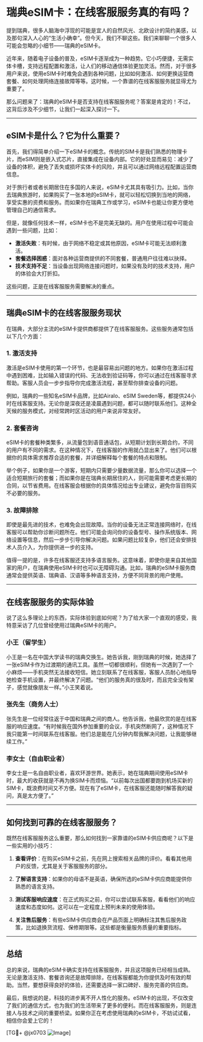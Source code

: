 # 瑞典eSIM卡：在线客服服务真的有吗？

提到瑞典，很多人脑海中浮现的可能是宜人的自然风光、北欧设计的简约美感，以及那句深入人心的“生活小确幸”。但今天，我们不聊这些。我们来聊聊一个很多人可能会忽略的小细节——瑞典的eSIM卡。

近年来，随着电子设备的普及，eSIM卡逐渐成为一种趋势。它小巧便捷，无需实体卡槽，支持远程配置和激活，让人们的移动通信体验更加灵活。然而，对于很多用户来说，使用eSIM卡时难免会遇到各种问题，比如如何激活、如何更换运营商套餐、如何处理网络连接故障等等。这时候，一个靠谱的在线客服服务就显得尤为重要了。

那么问题来了：瑞典的eSIM卡是否支持在线客服服务呢？答案是肯定的！不过，这背后涉及不少细节，让我们一起深入探讨一下。

---

## eSIM卡是什么？它为什么重要？

首先，我们得简单介绍一下eSIM卡的概念。传统的SIM卡是我们熟悉的物理卡片，而eSIM则是嵌入式芯片，直接集成在设备内部。它的好处显而易见：减少了设备的体积，避免了丢失或损坏实体卡的风险，并且可以通过网络远程配置运营商信息。

对于旅行者或者长期居住在多国的人来说，eSIM卡尤其具有吸引力。比如，当你去瑞典旅游时，如果购买了一张本地的eSIM卡，就可以轻松切换到当地的网络，享受实惠的资费和服务。而如果你在瑞典工作或学习，eSIM卡也能让你更方便地管理自己的通信需求。

但是，就像任何技术一样，eSIM卡也不是完美无缺的。用户在使用过程中可能会遇到一些问题，比如：

- **激活失败**：有时候，由于网络不稳定或其他原因，eSIM卡可能无法顺利激活。
- **套餐选择困惑**：面对各种运营商提供的不同套餐，普通用户往往难以抉择。
- **技术支持不足**：当设备出现网络连接问题时，如果没有及时的技术支持，用户的体验会大打折扣。

这些问题，正是在线客服服务需要解决的重点。

---

## 瑞典eSIM卡的在线客服服务现状

在瑞典，大部分主流的eSIM卡提供商都提供了在线客服服务。这些服务通常包括以下几个方面：

### 1. **激活支持**
激活是eSIM卡使用的第一个环节，也是最容易出问题的地方。如果你在激活过程中遇到困难，比如输入错误的代码、无法收到验证码等，你可以通过在线客服寻求帮助。客服人员会一步步指导你完成激活流程，甚至帮你排查设备的问题。

例如，瑞典的一些知名eSIM卡品牌，比如Airalo、eSIM Sweden等，都提供24小时在线客服支持。无论你是深夜还是凌晨遇到问题，都可以随时联系他们。这种全天候的服务模式，对经常跨时区活动的用户来说非常友好。

### 2. **套餐咨询**
eSIM卡的套餐种类繁多，从流量包到语音通话包，从短期计划到长期合约，不同的用户有不同的需求。在这种情况下，在线客服的作用就凸显出来了。他们可以根据你的具体需求推荐合适的套餐，并详细解释每个套餐的特点和限制。

举个例子，如果你是一个游客，短期内只需要少量数据流量，那么你可以选择一个适合短期旅行的套餐；而如果你是在瑞典长期居住的人，则可能需要考虑更长期的合同，以节省费用。在线客服会根据你的具体情况给出专业建议，避免你盲目购买不必要的服务。

### 3. **故障排除**
即使是最先进的技术，也难免会出现故障。当你的设备无法正常连接网络时，在线客服可以帮助你诊断问题所在。他们可能会询问你的设备型号、操作系统版本、网络设置等信息，然后一步步引导你解决问题。如果问题比较复杂，他们还会安排技术人员介入，为你提供进一步的支持。

值得一提的是，许多在线客服还支持多语言服务。这意味着，即使你是来自其他国家的用户，在瑞典使用eSIM卡时也可以无障碍沟通。比如，瑞典的eSIM卡服务商通常会提供英语、瑞典语、汉语等多种语言支持，方便不同背景的用户使用。

---

## 在线客服服务的实际体验

说了这么多理论上的东西，实际体验到底如何呢？为了给大家一个直观的感受，我特意采访了几位曾经使用过瑞典eSIM卡的用户。

### 小王（留学生）
小王是一名在中国大学读书的瑞典交换生。她告诉我，刚到瑞典的时候，她选择了一张eSIM卡作为过渡期的通讯工具。虽然一切都很顺利，但她有一次遇到了一个小麻烦——手机突然无法接收短信。她立刻联系了在线客服，客服人员耐心地指导她检查手机设置，并最终解决了问题。“他们的服务真的很及时，而且完全没有架子，感觉就像朋友一样。”小王笑着说。

### 张先生（商务人士）
张先生是一位经常往返于中国和瑞典之间的商人。他告诉我，他最欣赏的是在线客服的响应速度。“有时候我在国外参加重要的会议，手机突然断网了，这种情况下我只能第一时间联系在线客服。他们总是能在几分钟内帮我解决问题，让我能够继续工作。”

### 李女士（自由职业者）
李女士是一名自由职业者，喜欢环游世界。她表示，她在瑞典期间使用eSIM卡时，最大的收获就是不再为换SIM卡而烦恼。“以前每次出国都要跑到机场买新的SIM卡，既浪费时间又不方便。现在有了eSIM卡，在线客服还能随时解答我的疑问，真是太方便了。”

---

## 如何找到可靠的在线客服服务？

既然在线客服服务这么重要，那么如何找到一家靠谱的eSIM卡供应商呢？以下是一些实用的小技巧：

1. **查看评价**：在购买eSIM卡之前，先在网上搜索相关品牌的评价。看看其他用户的反馈，尤其是关于客服服务的部分。
   
2. **了解语言支持**：如果你的母语不是英语，确保所选的eSIM卡供应商能提供你熟悉的语言支持。

3. **测试客服响应速度**：在正式购买之前，你可以尝试联系客服，看看他们的响应速度和态度如何。这可以在一定程度上预判未来的使用体验。

4. **关注售后服务**：有些eSIM卡供应商会在产品页面上明确标注其售后服务政策，比如退换货流程、保修期限等。这些都是衡量服务质量的重要指标。

---

## 总结

总的来说，瑞典的eSIM卡确实支持在线客服服务，并且这项服务已经相当成熟。无论是激活支持、套餐咨询还是故障排除，在线客服都能为你提供及时有效的帮助。当然，要想获得良好的体验，还需要选择一家口碑好、服务完善的供应商。

最后，我想说的是，科技的进步离不开人性化的服务。eSIM卡的出现，不仅改变了我们的通信方式，也为我们的生活带来了更多的便利。而在线客服服务，则是连接人与技术之间的重要桥梁。如果你正在考虑使用瑞典的eSIM卡，不妨试试看，相信你会爱上它的！

[TG💪+ @jx0703 ![Image](https://github.com/user-attachments/assets/dbca1d08-cadb-493c-b0ec-ad6f7a83f270)]